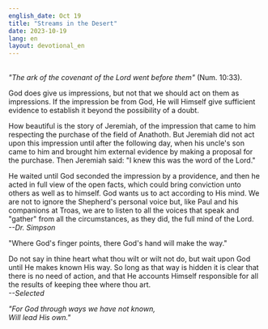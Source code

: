 ```yaml
---
english_date: Oct 19
title: "Streams in the Desert"
date: 2023-10-19
lang: en
layout: devotional_en
---
```





<p><br/> <em>"The ark of the covenant of the Lord went before them"</em> (Num. 10:33).

</p>

<p>God does give us impressions, but not that we should act on them as impressions. If the impression be from God, He will Himself give sufficient evidence to establish it beyond the possibility of a doubt.

</p>

<p>How beautiful is the story of Jeremiah, of the impression that came to him respecting the purchase of the field of Anathoth. But Jeremiah did not act upon this impression until after the following day, when his uncle's son came to him and brought him external evidence by making a proposal for the purchase. Then Jeremiah said: "I knew this was the word of the Lord."

</p>

<p>He waited until God seconded the impression by a providence, and then he acted in full view of the open facts, which could bring conviction unto others as well as to himself. God wants us to act according to His mind. We are not to ignore the Shepherd's personal voice but, like Paul and his companions at Troas, we are to listen to all the voices that speak and "gather" from all the circumstances, as they did, the full mind of the Lord.<br/> <em>--Dr. Simpson</em>

</p>

<p>"Where God's finger points, there God's hand will make the way."

</p>

<p>Do not say in thine heart what thou wilt or wilt not do, but wait upon God until He makes known His way. So long as that way is hidden it is clear that there is no need of action, and that He accounts Himself responsible for all the results of keeping thee where thou art.<br/> <em>--Selected</em>

</p>

<p><em>"For God through ways we have not known,<br/> Will lead His own."</em>

</p>

<p></p>
